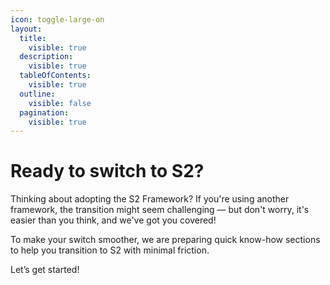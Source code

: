 ```yaml
---
icon: toggle-large-on
layout:
  title:
    visible: true
  description:
    visible: true
  tableOfContents:
    visible: true
  outline:
    visible: false
  pagination:
    visible: true
---
```


# Ready to switch to S2?

Thinking about adopting the S2 Framework? If you're using another framework, the transition might seem challenging — but don't worry, it's easier than you think, and we've got you covered!

To make your switch smoother, we are preparing quick know-how sections to help you transition to S2 with minimal friction.

Let’s get started!
